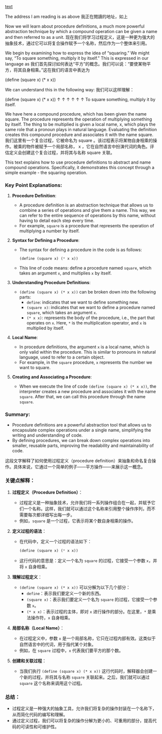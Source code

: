 [text](https://www.readanybook.com/online/610734#428017)

The address I am reading is as above
我正在閲讀的地址，如上

 Now we will learn about procedure definitions, a much more powerful abstraction technique by which a compound operation can be given a name and then referred to as a unit.
现在我们将学习过程定义，这是一种更为强大的抽象技术，通过它可以将复合操作赋予一个名称，然后作为一个整体来引用。

We begin by examining how to express the idea of “squaring.” We might say, “To square something, multiply it by itself.” This is expressed in our language as
我们首先探讨如何表达“平方”的概念。我们可以说：“要使某物平方，将其自身相乘。”这在我们的语言中表达为

(define (square x) (* x x))

We can understand this in the following way:
我们可以这样理解：

(define (square  x)        (*         x     x))
   ↑        ↑     ↑          ↑         ↑    ↑
 To      square something, multiply   it by itself.

We have here a compound procedure, which has been given the name square. The procedure represents the operation of multiplying something by itself. The thing to be multiplied is given a local name, x, which plays the same role that a pronoun plays in natural language. Evaluating the definition creates this compound procedure and associates it with the name square.
我们这里有一个复合过程，它被命名为 square 。该过程表示将某物自身相乘的操作。被乘的物件被赋予一个局部名称， x ，它在自然语言中扮演代词的角色。评估定义会创建这个复合过程，并将其与名称 square 关联。

This text explains how to use procedure definitions to abstract and name compound operations. Specifically, it demonstrates this concept through a simple example - the squaring operation.

### Key Point Explanations:

1. **Procedure Definition**:
   - A procedure definition is an abstraction technique that allows us to combine a series of operations and give them a name. This way, we can refer to the entire sequence of operations by this name, without having to detail each step every time.
   - For example, `square` is a procedure that represents the operation of multiplying a number by itself.

2. **Syntax for Defining a Procedure**:
   - The syntax for defining a procedure in the code is as follows:
     ```scheme
     (define (square x) (* x x))
     ```
   - This line of code means: define a procedure named `square`, which takes an argument `x`, and multiplies `x` by itself.

3. **Understanding Procedure Definitions**:
   - `(define (square x) (* x x))` can be broken down into the following parts:
     - `define`: indicates that we want to define something new.
     - `(square x)`: indicates that we want to define a procedure named `square`, which takes an argument `x`.
     - `(* x x)`: represents the body of the procedure, i.e., the part that operates on `x`. Here, `*` is the multiplication operator, and `x` is multiplied by itself.

4. **Local Name**:
   - In procedure definitions, the argument `x` is a local name, which is only valid within the procedure. This is similar to pronouns in natural language, used to refer to a certain object.
   - For example, in the `square` procedure, `x` represents the number we want to square.

5. **Creating and Associating a Procedure**:
   - When we execute the line of code `(define (square x) (* x x))`, the interpreter creates a new procedure and associates it with the name `square`. After that, we can call this procedure through the name `square`.

### Summary:
- Procedure definitions are a powerful abstraction tool that allows us to encapsulate complex operations under a single name, simplifying the writing and understanding of code.
- By defining procedures, we can break down complex operations into smaller, reusable parts, improving the readability and maintainability of code.


这段文字解释了如何使用过程定义（procedure definition）来抽象和命名复合操作。具体来说，它通过一个简单的例子——平方操作——来展示这一概念。

### 关键点解释：

1. **过程定义（Procedure Definition）**：
   - 过程定义是一种抽象技术，允许我们将一系列操作组合在一起，并赋予它们一个名称。这样，我们就可以通过这个名称来引用整个操作序列，而不需要每次都详细写出每一步。
   - 例如，`square` 是一个过程，它表示将某个数自身相乘的操作。

2. **定义过程的语法**：
   - 在代码中，定义一个过程的语法如下：
     ```scheme
     (define (square x) (* x x))
     ```
   - 这行代码的意思是：定义一个名为 `square` 的过程，它接受一个参数 `x`，并将 `x` 自身相乘。

3. **理解过程定义**：
   - `(define (square x) (* x x))` 可以分解为以下几个部分：
     - `define`：表示我们要定义一个新的东西。
     - `(square x)`：表示我们要定义一个名为 `square` 的过程，它接受一个参数 `x`。
     - `(* x x)`：表示过程的主体，即对 `x` 进行操作的部分。在这里，`*` 是乘法操作符，`x` 自身相乘。

4. **局部名称（Local Name）**：
   - 在过程定义中，参数 `x` 是一个局部名称，它只在过程内部有效。这类似于自然语言中的代词，用于指代某个对象。
   - 例如，在 `square` 过程中，`x` 代表我们要平方的那个数。

5. **创建和关联过程**：
   - 当我们执行 `(define (square x) (* x x))` 这行代码时，解释器会创建一个新的过程，并将其与名称 `square` 关联起来。之后，我们就可以通过 `square` 这个名称来调用这个过程。

### 总结：
- 过程定义是一种强大的抽象工具，允许我们将复杂的操作封装在一个名称下，从而简化代码的编写和理解。
- 通过定义过程，我们可以将复杂的操作分解为更小的、可重用的部分，提高代码的可读性和可维护性。
